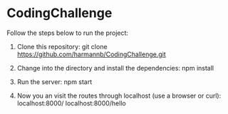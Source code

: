 # CodingChallenge
Follow the steps below to run the project:

1. Clone this repository:
git clone https://github.com/harmannb/CodingChallenge.git

2. Change into the directory and install the dependencies:
npm install

3. Run the server:
npm start

4. Now you an visit the routes through localhost (use a browser or curl):
localhost:8000/
localhost:8000/hello
